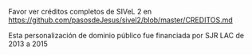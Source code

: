 
Favor ver créditos completos de SIVeL 2 en 
	https://github.com/pasosdeJesus/sivel2/blob/master/CREDITOS.md

Esta personalización de dominio público fue financiada por SJR LAC 
de 2013 a 2015
